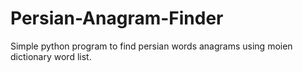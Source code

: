# Persian-Anagram-Finder
Simple python program to find persian words anagrams using moien dictionary word list.
